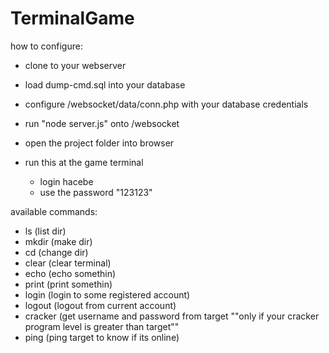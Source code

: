 # TerminalGame

how to configure:

- clone to your webserver
- load dump-cmd.sql into your database
- configure /websocket/data/conn.php with your database credentials
- run "node server.js" onto /websocket
- open the project folder into browser

- run this at the game terminal
	* login hacebe
	* use the password "123123"


available commands:

- ls (list dir)
- mkdir (make dir)
- cd (change dir)
- clear (clear terminal)
- echo (echo somethin)
- print (print somethin)
- login (login to some registered account)
- logout (logout from current account)
- cracker (get username and password from target ""only if your cracker program level is greater than target""
- ping (ping target to know if its online)